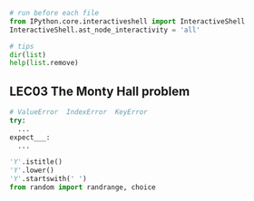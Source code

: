 ```python
# run before each file
from IPython.core.interactiveshell import InteractiveShell
InteractiveShell.ast_node_interactivity = 'all'
```

```python
# tips
dir(list)
help(list.remove)
```





## LEC03 The Monty Hall problem

```python
# ValueError  IndexError  KeyError
try:
  ...
expect___:
  ...
```

```python
'Y'.istitle()
'Y'.lower()
'Y'.startswith(' ')
from random import randrange, choice
```

